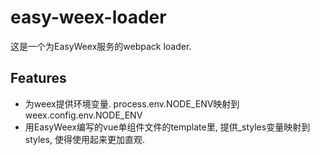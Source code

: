 # easy-weex-loader
这是一个为EasyWeex服务的webpack loader.

## Features
* 为weex提供环境变量. process.env.NODE_ENV映射到weex.config.env.NODE_ENV
* 用EasyWeex编写的vue单组件文件的template里, 提供_styles变量映射到styles, 使得使用起来更加直观.
